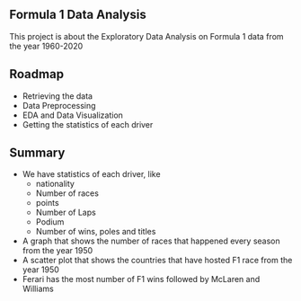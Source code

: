 
## Formula 1 Data Analysis

This project is about the Exploratory Data Analysis on Formula 1 data from the year 1960-2020

## Roadmap

- Retrieving the data
- Data Preprocessing
- EDA and Data Visualization
- Getting the statistics of each driver

## Summary

* We have statistics of each driver, like
    - nationality
    - Number of races
    - points
    - Number of Laps
    - Podium
    - Number of wins, poles and titles
* A graph that shows the number of races that happened every season from the year 1950
* A scatter plot that shows the countries that have hosted F1 race from the year 1950
* Ferari has the most number of F1 wins followed by McLaren and Williams
